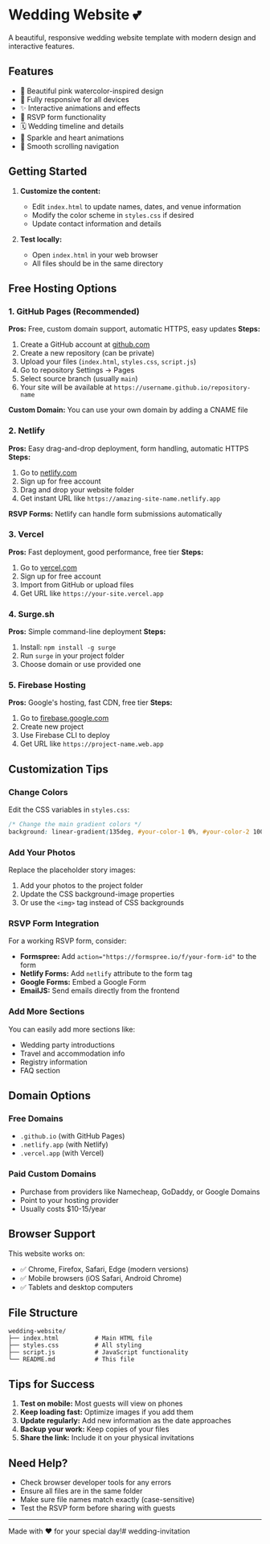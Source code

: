 # Wedding Website 💕

A beautiful, responsive wedding website template with modern design and interactive features.

## Features

- 🎨 Beautiful pink watercolor-inspired design
- 📱 Fully responsive for all devices
- ✨ Interactive animations and effects
- 📝 RSVP form functionality
- 🗓️ Wedding timeline and details
- 💫 Sparkle and heart animations
- 🎯 Smooth scrolling navigation

## Getting Started

1. **Customize the content:**
   - Edit `index.html` to update names, dates, and venue information
   - Modify the color scheme in `styles.css` if desired
   - Update contact information and details

2. **Test locally:**
   - Open `index.html` in your web browser
   - All files should be in the same directory

## Free Hosting Options

### 1. GitHub Pages (Recommended)

**Pros:** Free, custom domain support, automatic HTTPS, easy updates
**Steps:**

1. Create a GitHub account at [github.com](https://github.com)
2. Create a new repository (can be private)
3. Upload your files (`index.html`, `styles.css`, `script.js`)
4. Go to repository Settings → Pages
5. Select source branch (usually `main`)
6. Your site will be available at `https://username.github.io/repository-name`

**Custom Domain:** You can use your own domain by adding a CNAME file

### 2. Netlify

**Pros:** Easy drag-and-drop deployment, form handling, automatic HTTPS
**Steps:**

1. Go to [netlify.com](https://netlify.com)
2. Sign up for free account
3. Drag and drop your website folder
4. Get instant URL like `https://amazing-site-name.netlify.app`

**RSVP Forms:** Netlify can handle form submissions automatically

### 3. Vercel

**Pros:** Fast deployment, good performance, free tier
**Steps:**

1. Go to [vercel.com](https://vercel.com)
2. Sign up for free account
3. Import from GitHub or upload files
4. Get URL like `https://your-site.vercel.app`

### 4. Surge.sh

**Pros:** Simple command-line deployment
**Steps:**

1. Install: `npm install -g surge`
2. Run `surge` in your project folder
3. Choose domain or use provided one

### 5. Firebase Hosting

**Pros:** Google's hosting, fast CDN, free tier
**Steps:**

1. Go to [firebase.google.com](https://firebase.google.com)
2. Create new project
3. Use Firebase CLI to deploy
4. Get URL like `https://project-name.web.app`

## Customization Tips

### Change Colors
Edit the CSS variables in `styles.css`:
```css
/* Change the main gradient colors */
background: linear-gradient(135deg, #your-color-1 0%, #your-color-2 100%);
```

### Add Your Photos
Replace the placeholder story images:
1. Add your photos to the project folder
2. Update the CSS background-image properties
3. Or use the `<img>` tag instead of CSS backgrounds

### RSVP Form Integration
For a working RSVP form, consider:
- **Formspree:** Add `action="https://formspree.io/f/your-form-id"` to the form
- **Netlify Forms:** Add `netlify` attribute to the form tag
- **Google Forms:** Embed a Google Form
- **EmailJS:** Send emails directly from the frontend

### Add More Sections
You can easily add more sections like:
- Wedding party introductions
- Travel and accommodation info
- Registry information
- FAQ section

## Domain Options

### Free Domains
- `.github.io` (with GitHub Pages)
- `.netlify.app` (with Netlify)
- `.vercel.app` (with Vercel)

### Paid Custom Domains
- Purchase from providers like Namecheap, GoDaddy, or Google Domains
- Point to your hosting provider
- Usually costs $10-15/year

## Browser Support

This website works on:
- ✅ Chrome, Firefox, Safari, Edge (modern versions)
- ✅ Mobile browsers (iOS Safari, Android Chrome)
- ✅ Tablets and desktop computers

## File Structure

```
wedding-website/
├── index.html          # Main HTML file
├── styles.css          # All styling
├── script.js           # JavaScript functionality
└── README.md           # This file
```

## Tips for Success

1. **Test on mobile:** Most guests will view on phones
2. **Keep loading fast:** Optimize images if you add them
3. **Update regularly:** Add new information as the date approaches
4. **Backup your work:** Keep copies of your files
5. **Share the link:** Include it on your physical invitations

## Need Help?

- Check browser developer tools for any errors
- Ensure all files are in the same folder
- Make sure file names match exactly (case-sensitive)
- Test the RSVP form before sharing with guests

---

Made with ❤️ for your special day!#   w e d d i n g - i n v i t a t i o n 
 
 
